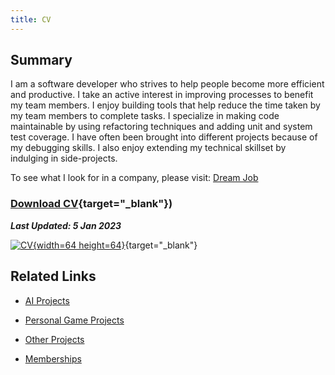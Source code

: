 ```yaml
---
title: CV
---
```


## Summary

I am a software developer who strives to help people become more efficient and productive. I take an active interest in improving processes to benefit my team members. I enjoy building tools that help reduce the time taken by my team members to complete tasks. I specialize in making code maintainable by using refactoring techniques and adding unit and system test coverage. I have often been brought into different projects because of my debugging skills. I also enjoy extending my technical skillset by indulging in side-projects.

To see what I look for in a company, please visit: [Dream Job](/blog/dream-job/)

### [Download CV](assets/downloads/CV_Ankur_Sheel.pdf){target="\_blank"})

**_Last Updated: 5 Jan 2023_**

[![CV](/assets/images/pdficon_large.png){width=64 height=64}](assets/downloads/CV_Ankur_Sheel.pdf){target="\_blank"}

## Related Links

-   [AI Projects](cv/ai-projects)

-   [Personal Game Projects](cv/personal-game-projects)

-   [Other Projects](cv/other-projects)

-   [Memberships](cv/memberships)
